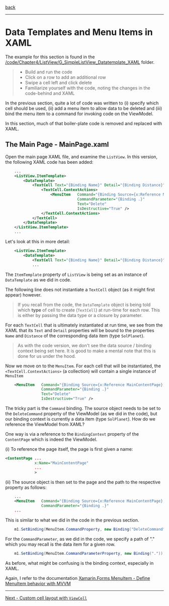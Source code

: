 [back](listview-delete.md)

---

# Data Templates and Menu Items in XAML

The example for this section is found in the [/code/Chapter4/ListView/G_SimpleListView_Datatemplate_XAML](/code/Chapter4/ListView/G_SimpleListView_Datatemplate_XAML) folder.

> * Build and run the code
> * Click on a row to add an additional row
> * Swipe a cell left and click delete
> * Familiarize yourself with the code, noting the changes in the code-behind and XAML

In the previous section, quite a lot of code was written to (i) specify which cell should be used, (ii) add a menu item to allow data to be deleted and (iii) bind the menu item to a command for invoking code on the ViewModel.

In this section, much of that boiler-plate code is removed and replaced with XAML.

## The Main Page - MainPage.xaml
Open the main page XAML file, and examine the `ListView`. In this version, the following XAML code has been added:

```XML
    ...
    <ListView.ItemTemplate>
        <DataTemplate>
            <TextCell Text="{Binding Name}" Detail="{Binding Distance}">
                <TextCell.ContextActions>
                    <MenuItem   Command="{Binding Source={x:Reference MainContentPage}, Path=BindingContext.DeleteCommand}"
                                CommandParameter="{Binding .}"
                                Text="Delete"
                                IsDestructive="True" />
                </TextCell.ContextActions>
            </TextCell>
        </DataTemplate>
    </ListView.ItemTemplate>
    ...
```            

Let's look at this in more detail:

```XML
    <ListView.ItemTemplate>
        <DataTemplate>
            <TextCell Text="{Binding Name}" Detail="{Binding Distance}">
            ...
```
The `ItemTemplate` property of `ListView` is being set as an instance of `DataTemplate` as we did in code.

The following line does not instantiate a `TextCell` object (as it might first appear) however.

> If you recall from the code, the `DataTemplate` object is being told which **type** of cell to create (`TextCell`) at run-time for each row. This is either by passing the data type or a closure by parameter.

For each `TextCell` that is ultimately instantiated at run time, we see from the XAML that its `Text` and `Detail` properties will be bound to the properties `Name` and `Distance` of the corresponding data item (type `SolPlanet`).

> As with the code version, we don't see the data source / binding context being set here. It is good to make a mental note that this is done for us under the hood.

Now we move on to the `MenuItem`.  For each cell that will be instantiated, the `<TextCell.ContextActions>` (a collection) will contain a single instance of `MenuItem`

```XML
    <MenuItem   Command="{Binding Source={x:Reference MainContentPage}, Path=BindingContext.DeleteCommand}"
                CommandParameter="{Binding .}"
                Text="Delete"
                IsDestructive="True" />
```
The tricky part is the `Command` binding. The source object needs to be set to the `DeleteCommand` property of the ViewModel (as we did in the code), but our binding context is currently a data item (type `SolPlanet`). How do we reference the ViewModel from XAML?

One way is via a reference to the `BindingContext` property of the `ContentPage` which is indeed the ViewModel. 

(i) To reference the page itself, the page is first given a name:

```XML
<ContentPage ...
             x:Name="MainContentPage"
             ...
             >
```             

(ii) The source object is then set to the page and the path to the respective property as follows:

```XML
    ...
    <MenuItem   Command="{Binding Source={x:Reference MainContentPage}, Path=BindingContext.DeleteCommand}"
                CommandParameter="{Binding .}"
    ...
```

This is similar to what we did in the code in the previous section.

```C#
    m1.SetBinding(MenuItem.CommandProperty, new Binding("DeleteCommand", source: this.BindingContext));
```

For the `CommandParameter`, as we did in the code, we specify a path of "." which you may recall is the data item for a given row.

```C#
    m1.SetBinding(MenuItem.CommandParameterProperty, new Binding("."));
```

As before, what might be confusing is the binding context, especially in XAML.

Again, I refer to the documentation [Xamarin.Forms MenuItem - Define MenuItem behavior with MVVM](https://docs.microsoft.com/xamarin/xamarin-forms/user-interface/menuitem#define-menuitem-behavior-with-mvvm)


---

[Next - Custom cell layout with `ViewCell`](viewcell.md) 